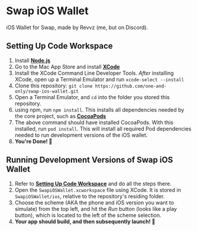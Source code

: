 # Swap iOS Wallet
iOS Wallet for Swap, made by Revvz (me, but on Discord).

## Setting Up Code Workspace

1. Install **[Node.js](https://nodejs.org/en/)**
2. Go to the Mac App Store and install **[XCode](https://developer.apple.com/xcode/)**
3. Install the XCode Command Line Developer Tools. *After* installing XCode, open up a Terminal Emulator and run `xcode-select --install`
4. Clone this repository: `git clone https://github.com/one-and-only/swap-ios-wallet.git`
5. Open a Terminal Emulator, and `cd` into the folder you stored this repository.
6. using npm, run `npm install`. This installs all dependencies needed by the core project, such as **[CocoaPods](https://cocoapods.org/)**
7. The above command should have installed CocoaPods. With this installed, run `pod install`. This will install all required Pod dependencies needed to run development versions of the iOS wallet.
8. **You're Done! 🎉**

## Running Development Versions of Swap iOS Wallet

1. Refer to **[Setting Up Code Workspace](#setting-up-code-workspace)** and do all the steps there.
2. Open the `SwapiOSWallet.xcworkspace` file using XCode. It is stored in `SwapiOSWallet/ios`, relative to the repository's residing folder.
3. Choose the scheme (AKA the phone and iOS version you want to simulate) from the top left, and hit the *Run* button (looks like a play button), which is located to the left of the scheme selection.
4. **Your app should build, and then subsequently launch! 🎉**
